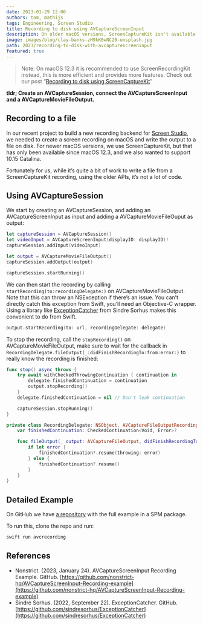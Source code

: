 ```yaml
---
date: 2023-01-29 12:00
authors: tom, mathijs
tags: Engineering, Screen Studio
title: Recording to disk using AVCaptureScreenInput
description: On older macOS versions, ScreenCaptureKit isn't available. We created an example project demonstrating screen recording using the older AVCaptureScreenInput.
image: images/blog/clay-banks-zH9kK6wNC20-unsplash.jpg
path: 2023/recording-to-disk-with-avcapturescreeninput
featured: true
---
```


> Note: On macOS 12.3 it is recommended to use ScreenRecordingKit instead, this is more efficient and provides more features. Check out our post “[Recording to disk using ScreenCaptureKit](/blog/2023/recording-to-disk-with-screencapturekit)”

**tldr; Create an AVCaptureSession, connect the AVCaptureScreenInput and a AVCaptureMovieFileOutput.**

## Recording to a file

In our recent project to build a new recording backend for [Screen Studio](https://screenstudio.lemonsqueezy.com?aff=nXV1B), we needed to create a screen recording on macOS and write the output to a file on disk. For newer macOS versions, we use ScreenCaptureKit, but that has only been available since macOS 12.3, and we also wanted to support 10.15 Catalina.

Fortunately for us, while it’s quite a bit of work to write a file from a ScreenCaptureKit recording, using the older APIs, it’s not a lot of code.

## Using AVCaptureSession

We start by creating an AVCaptureSession, and adding an AVCaptureScreenInput as input and adding a AVCaptureMovieFileOuput as output:

```swift
let captureSession = AVCaptureSession()
let videoInput = AVCaptureScreenInput(displayID: displayID)!
captureSession.addInput(videoInput)

let output = AVCaptureMovieFileOutput()
captureSession.addOutput(output)

captureSession.startRunning()
```

We can then start the recording by calling `startRecording(to:recordingDelegate:)` on AVCaptureMovieFileOutput. Note that this can throw an NSException if there’s an issue. You can’t directly catch this exception from Swift, you’ll need an Objective-C wrapper. Using a library like [ExceptionCatcher](https://github.com/sindresorhus/ExceptionCatcher) from Sindre Sorhus makes this convenient to do from Swift.

```swift
output.startRecording(to: url, recordingDelegate: delegate)
```

To stop the recording, call the `stopRecording()` on AVCaptureMovieFileOutput, make sure to wait for the callback in `RecordingDelegate.fileOutput(_:didFinishRecordingTo:from:error:)` to really know the recording is finished:

```swift
func stop() async throws {
    try await withCheckedThrowingContinuation { continuation in
        delegate.finishedContinuation = continuation
        output.stopRecording()
    }
    delegate.finishedContinuation = nil // Don't leak continuation

    captureSession.stopRunning()
}

private class RecordingDelegate: NSObject, AVCaptureFileOutputRecordingDelegate {
    var finishedContinuation: CheckedContinuation<Void, Error>?

    func fileOutput(_ output: AVCaptureFileOutput, didFinishRecordingTo outputFileURL: URL, from connections: [AVCaptureConnection], error: Error?) {
        if let error {
            finishedContinuation?.resume(throwing: error)
        } else {
            finishedContinuation?.resume()
        }
    }
}
```

## Detailed Example

On GitHub we have [a repository](https://github.com/nonstrict-hq/AVCaptureScreenInput-Recording-example) with the full example in a SPM package.

To run this, clone the repo and run:

```swift
swift run avcrecording
```

## References

- Nonstrict. (2023, January 24). AVCaptureScreenInput Recording Example. GitHub. [https://github.com/nonstrict-hq/AVCaptureScreenInput-Recording-example](https://github.com/nonstrict-hq/AVCaptureScreenInput-Recording-example)
- Sindre Sorhus. (2022, September 22). ExceptionCatcher. GitHub.  [https://github.com/sindresorhus/ExceptionCatcher](https://github.com/sindresorhus/ExceptionCatcher)
